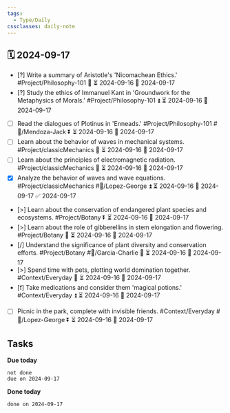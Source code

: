 ```yaml
---
tags:
  - Type/Daily
cssclasses: daily-note
---
```


## 🗓️ 2024-09-17

- [?] Write a summary of Aristotle's 'Nicomachean Ethics.' #Project/Philosophy-101 🔼 ⏳ 2024-09-16 📅 2024-09-17
- [?] Study the ethics of Immanuel Kant in 'Groundwork for the Metaphysics of Morals.' #Project/Philosophy-101 ⏫ ⏳ 2024-09-16 📅 2024-09-17
- [ ] Read the dialogues of Plotinus in 'Enneads.' #Project/Philosophy-101 #👤/Mendoza-Jack ⏬ ⏳ 2024-09-16 📅 2024-09-17
- [ ] Learn about the behavior of waves in mechanical systems. #Project/classicMechanics 🔺 ⏳ 2024-09-16 📅 2024-09-17
- [ ] Learn about the principles of electromagnetic radiation. #Project/classicMechanics 🔽 ⏳ 2024-09-16 📅 2024-09-17
- [x] Analyze the behavior of waves and wave equations. #Project/classicMechanics #👤/Lopez-George ⏫ ⏳ 2024-09-16 📅 2024-09-17 ✅ 2024-09-17
- [>] Learn about the conservation of endangered plant species and ecosystems. #Project/Botany ⏬ ⏳ 2024-09-16 📅 2024-09-17
- [>] Learn about the role of gibberellins in stem elongation and flowering. #Project/Botany 🔼 ⏳ 2024-09-16 📅 2024-09-17
- [/] Understand the significance of plant diversity and conservation efforts. #Project/Botany #👤/Garcia-Charlie 🔽 ⏳ 2024-09-16 📅 2024-09-17
- [>] Spend time with pets, plotting world domination together. #Context/Everyday 🔺 ⏳ 2024-09-16 📅 2024-09-17
- [f] Take medications and consider them 'magical potions.' #Context/Everyday ⏫ ⏳ 2024-09-16 📅 2024-09-17
- [ ] Picnic in the park, complete with invisible friends. #Context/Everyday #👤/Lopez-George ⏬ ⏳ 2024-09-16 📅 2024-09-17

## Tasks

**Due today**

```tasks
not done
due on 2024-09-17
```

**Done today**

```tasks
done on 2024-09-17
```
            